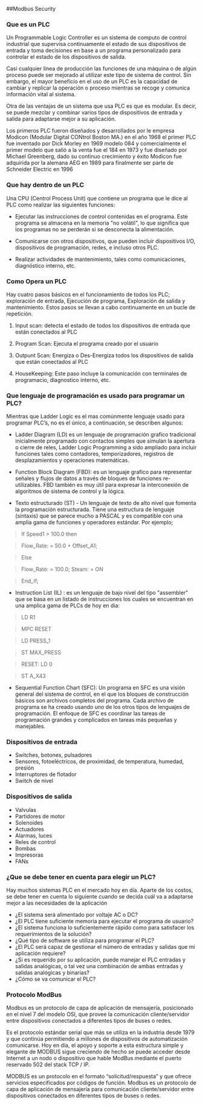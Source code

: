 ##Modbus Security

### Que es un PLC

Un Programmable Logic Controller es un sistema de computo de control industrial que supervisa continuamente el estado de sus dispositivos de entrada y toma decisiones en base a un programa personalizado para controlar el estado de los dispositivos de salida.

Casi cualquier línea de producción las funciones de una máquina o de algún proceso puede ser mejorado al utilizar este tipo de sistema de control. Sin embargo, el mayor beneficio en el uso de un PLC es la capacidad de cambiar y replicar la operación o proceso mientras se recoge y comunica información vital al sistema.

Otra de las ventajas de un sistema que usa PLC es que es modular. Es decir, se puede mezclar y combinar varios tipos de dispositivos de entrada y salida para adaptarse mejor a su aplicación.

Los primeros PLC fueron diseñados y desarrollados por le empresa Modicon (Modular Digital CONtrol Boston MA.) en el año 1968 el primer PLC fue inventado por Dick Morley en 1969 modelo 084 y comercialmente el primer modelo que salió a la venta fue el 184 en 1973 y fue diseñado por Michael Greenberg, dado su continuo crecimiento y éxito Modicon fue adquirida por la alemana AEG en 1989 para finalmente ser parte de Schneider Electric en 1996

### Que hay dentro de un PLC

  Una CPU (Centrol Process Unit) que contiene un programa que le dice al PLC como realizar las siguientes funciones:

* Ejecutar las instrucciones de control contenidas en el programa. Este programa se almacena en la memoria "no volátil", lo que significa que los programas no se perderán si se desconecta la alimentación.

* Comunicarse con otros dispositivos, que pueden incluir dispositivos I/O, dispositivos de programación, redes, e incluso otros PLC.

* Realizar actividades de mantenimiento, tales como comunicaciones, diagnóstico interno, etc.

### Como Opera un PLC
 
 Hay cuatro pasos básicos en el funcionamiento de todos los PLC; exploración de entrada, Ejecución de programa, Exploración de salida y mantenimiento. Estos pasos se llevan a cabo continuamente en un bucle de repetición.

1. Input scan: detecta el estado de todos los dispositivos de entrada que están conectados al PLC

2. Program Scan: Ejecuta el programa creado por el usuario

3. Outpunt Scan: Energiza o Des-Energiza todos los dispositivos de salida que están conectados al PLC

4. HouseKeeping: Este paso incluye la comunicación con terminales de programacio, diagnostico interno, etc.

### Que lenguaje de programación es usado para programar un PLC?

  Mientras que Ladder Logic es el mas comúnmente lenguaje usado para programar PLC’s, no es el único, a continuación, se describen algunos:

* Ladder Diagram (LD) es un lenguaje de programación grafico tradicional inicialmente programado con contactos simples que simulan la apertura o cierre de reles, Ladder Logic Programming a sido ampliado para incluir funciones tales como contadores, temporizadores, registros de desplazamientos y operaciones matemáticas.

* Function Block Diagram (FBD): es un lenguaje grafico para representar señales y flujos de datos a través de bloques de funciones re-utilizables. FBD también es muy útil para expresar la interconexión de algoritmos de sistema de control y la lógica.

* Texto estructurado (ST) - Un lenguaje de texto de alto nivel que fomenta la programación estructurada. Tiene una estructura de lenguaje (sintaxis) que se parece mucho a PASCAL y es compatible con una amplia gama de funciones y operadores estándar. Por ejemplo;

> If Speed1 > 100.0 then

> Flow_Rate: = 50.0 + Offset_A1;

> Else

> Flow_Rate: = 100.0; Steam: = ON
 
> End_If;


* Instruction List (IL) : es un lenguaje de bajo nivel del tipo "assembler" que se basa en un listado de instrucciones los cuales se encuentran en una amplica gama de PLCs de hoy en dia:

> LD   R1

> MPC  RESET

> LD   PRESS_1

> ST   MAX_PRESS

> RESET:  LD 0

> ST   A_X43

* Sequential Function Chart (SFC): Un programa en SFC es una visión general del sistema de control, en el que los bloques de construcción básicos son archivos completos del programa. Cada archivo de programa se ha creado usando uno de los otros tipos de lenguajes de programación. El enfoque de SFC es coordinar las tareas de programación grandes y complicados en tareas más pequeñas y manejables.

### Dispositivos de entrada

* Switches, botones, pulsadores
* Sensores, fotoeléctricos, de proximidad, de temperatura, humedad, presión
* Interruptores de flotador
* Switch de nivel

### Dispositivos de salida

* Valvulas
* Partidores de motor
* Solenoides
* Actuadores
* Alarmas, luces
* Reles de control
* Bombas
* Impresoras
* FANs


### ¿Que se debe tener en cuenta para elegir un PLC?

  Hay muchos sistemas PLC en el mercado hoy en día. Aparte de los costos, se debe tener en cuenta lo siguiente cuando se decida cuál va a adaptarse mejor a las necesidades de la aplicación

- ¿El sistema será alimentado por voltaje AC o DC?
- ¿El PLC tiene suficiente memoria para ejecutar el programa de usuario?
- ¿El sistema funciona lo suficientemente rápido como para satisfacer los requerimientos de la solución?
- ¿Qué tipo de software se utiliza para programar el PLC?
- ¿El PLC será capaz de gestionar el número de entradas y salidas que mi aplicación requiere?
- ¿Si es requerido por su aplicación, puede manejar el PLC entradas y salidas analógicas, o tal vez una combinación de ambas entradas y salidas analógicas y binarias?
- ¿Cómo se va comunicar el PLC?

### Protocolo ModBus
  
  Modbus es un protocolo de capa de aplicación de mensajería, posicionado en el nivel 7 del modelo OSI, que provee la comunicación cliente/servidor entre dispositivos conectados a diferentes tipos de buses o redes.

Es el protocolo estándar serial que más se utiliza en la industria desde 1979 y que continúa permitiendo a millones de dispositivos de automatización comunicarse. Hoy en día, el apoyo y soporte a esta estructura simple y elegante de MODBUS sigue creciendo de hecho se puede acceder desde Internet a un nodo o dispositivo que hable ModBus mediante el puerto reservado
502 del stack TCP / IP.

MODBUS es un protocolo en el formato “solicitud/respuesta” y que ofrece servicios especificados por códigos de función.
Modbus es un protocolo de capa de aplicación de mensajería para comunicación cliente/servidor entre dispositivos conectados en diferentes tipos de buses o redes.
